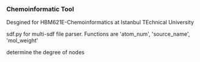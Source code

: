 ### Chemoinformatic Tool

Desgined for HBM621E-Chemoinformatics at Istanbul TEchnical University

sdf.py for multi-sdf file parser. Functions are 'atom_num', 'source_name', 'mol_weight'

determine the degree of nodes
